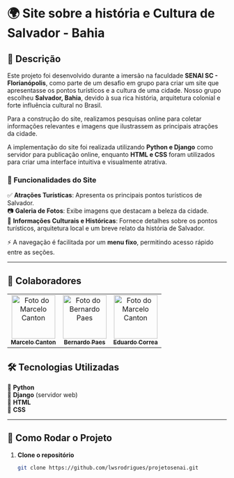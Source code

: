# 🌍 Site sobre a história e Cultura de Salvador - Bahia 

## 📌 Descrição  

Este projeto foi desenvolvido durante a imersão na faculdade **SENAI SC - Florianópolis**, como parte de um desafio em grupo para criar um site que apresentasse os pontos turísticos e a cultura de uma cidade. Nosso grupo escolheu **Salvador, Bahia**, devido à sua rica história, arquitetura colonial e forte influência cultural no Brasil.  

Para a construção do site, realizamos pesquisas online para coletar informações relevantes e imagens que ilustrassem as principais atrações da cidade.  

A implementação do site foi realizada utilizando **Python e Django** como servidor para publicação online, enquanto **HTML e CSS** foram utilizados para criar uma interface intuitiva e visualmente atrativa.  

### 🌟 Funcionalidades do Site  
✅ **Atrações Turísticas**: Apresenta os principais pontos turísticos de Salvador.  
📷 **Galeria de Fotos**: Exibe imagens que destacam a beleza da cidade.  
📜 **Informações Culturais e Históricas**: Fornece detalhes sobre os pontos turísticos, arquitetura local e um breve relato da história de Salvador.  

⚡ A navegação é facilitada por um **menu fixo**, permitindo acesso rápido entre as seções.  

---

## 👥 Colaboradores  

<table>
  <tr>
    <td align="center">
      <a href="https://github.com/MarceloCanton">
        <img src="https://github.com/MarceloCanton.png" width="100px;" alt="Foto do Marcelo Canton"/>
        <br />
        <sub><b>Marcelo Canton</b></sub>
      </a>
    </td>
    <td align="center">
      <a href="https://github.com/bernardobpaes">
        <img src="https://github.com/bernardobpaes.png" width="100px;" alt="Foto do Bernardo Paes"/>
        <br />
        <sub><b>Bernardo Paes</b></sub>
      </a>
    </td>
  <td align="center">
      <a href="https://github.com/eduardo7551">
        <img src="https://github.com/eduardo7551.png" width="100px;" alt="Foto do Marcelo Canton"/>
        <br />
        <sub><b>Eduardo Correa</b></sub>
      </a>
    </td>
    
  </tr>
</table>


## 🛠 Tecnologias Utilizadas  

🔹 **Python**  
🔹 **Django** (servidor web)  
🔹 **HTML**  
🔹 **CSS**  

---

## 🚀 Como Rodar o Projeto  

1. **Clone o repositório**  
   ```bash
   git clone https://github.com/lwsrodrigues/projetosenai.git
